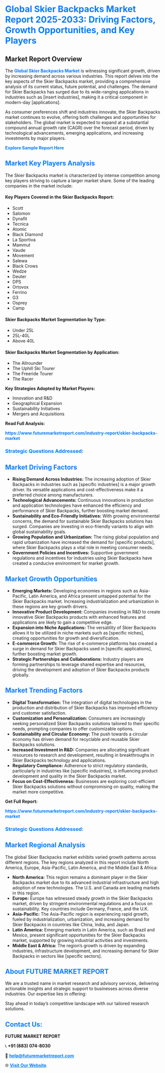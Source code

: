 <h1 style="color: #007BFF;">Global Skier Backpacks Market Report 2025-2033: Driving Factors, Growth Opportunities, and Key Players</h1>

<section id="overview">
<h2>Market Report Overview</h2>
<p>The <a href="https://www.futuremarketreport.com/industry-report/skier-backpacks-market" style="color: #007BFF; text-decoration: none;"><strong>Global Skier Backpacks Market</strong></a> is witnessing significant growth, driven by increasing demand across various industries. This report delves into the key aspects of the Skier Backpacks market, providing a comprehensive analysis of its current status, future potential, and challenges. The demand for Skier Backpacks has surged due to its wide-ranging applications in industries such as [insert industries], making it a critical component in modern-day [applications].</p>
<p>As consumer preferences shift and industries innovate, the Skier Backpacks market continues to evolve, offering both challenges and opportunities for stakeholders. The global market is expected to expand at a substantial compound annual growth rate (CAGR) over the forecast period, driven by technological advancements, emerging applications, and increasing investments by major players.</p>
</section>

<section id="overview">
<p><a href="https://www.futuremarketreport.com/request-sample/reportId=60945" style="color: #007BFF; text-decoration: none;"><strong>Explore Sample Report Here</strong></a></p>
</section>

<section id="key-players">
<h2 style="color: #007BFF;">Market Key Players Analysis</h2>
<p>The Skier Backpacks market is characterized by intense competition among key players striving to capture a larger market share. Some of the leading companies in the market include:</p>
<h4>Key Players Covered in the Skier Backpacks Report:</h4>
<ul><li>Scott</li><li>Salomon</li><li>Dynafit</li><li>Tecnica</li><li>Atomic</li><li>Black Diamond</li><li>La Sportiva</li><li>Mammut</li><li>Vaude</li><li>Movement</li><li>Salewa</li><li>Black Crows</li><li>Wedze</li><li>Deuter</li><li>DPS</li><li>Ortovox</li><li>Ferrino</li><li>G3</li><li>Osprey</li><li>Camp</li></ul>
<h4>Skier Backpacks Market Segmentation by Type:</h4>
<ul><li>Under 25L</li><li>25L-40L</li><li>Above 40L</li></ul>

<h4>Skier Backpacks Market Segmentation by Application:</h4>
<ul><li>The Allrounder</li><li>The Uphill Ski Tourer</li><li>The Freeride Tourer</li><li>The Racer</li></ul>
<p><strong>Key Strategies Adopted by Market Players:</strong></p>
<ul>
<li>Innovation and R&D</li>
<li>Geographical Expansion</li>
<li>Sustainability Initiatives</li>
<li>Mergers and Acquisitions</li>
</ul>
</section>

<section>
<p><strong>Read Full Analysis: </strong></p><a href="https://www.futuremarketreport.com/industry-report/skier-backpacks-market" style="color: #007BFF; text-decoration: none;"><strong>https://www.futuremarketreport.com/industry-report/skier-backpacks-market</strong></a>
<h3 style="color: #007BFF;">Strategic Questions Addressed:</h3>
</section>

<section id="driving-factors">
<h2 style="color: #007BFF;">Market Driving Factors</h2>
<ul>
<li><strong>Rising Demand Across Industries:</strong> The increasing adoption of Skier Backpacks in industries such as [specific industries] is a major growth driver. Its versatile applications and cost-effectiveness make it a preferred choice among manufacturers.</li>
<li><strong>Technological Advancements:</strong> Continuous innovations in production and application technologies have enhanced the efficiency and performance of Skier Backpacks, further boosting market demand.</li>
<li><strong>Sustainability and Eco-Friendly Initiatives:</strong> With growing environmental concerns, the demand for sustainable Skier Backpacks solutions has surged. Companies are investing in eco-friendly variants to align with global sustainability goals.</li>
<li><strong>Growing Population and Urbanization:</strong> The rising global population and rapid urbanization have increased the demand for [specific products], where Skier Backpacks plays a vital role in meeting consumer needs.</li>
<li><strong>Government Policies and Incentives:</strong> Supportive government regulations and incentives for industries using Skier Backpacks have created a conducive environment for market growth.</li>
</ul>
</section>

<section id="growth-opportunities">
<h2 style="color: #007BFF;">Market Growth Opportunities</h2>
<ul>
<li><strong>Emerging Markets:</strong> Developing economies in regions such as Asia-Pacific, Latin America, and Africa present untapped potential for the Skier Backpacks market. Increasing industrialization and urbanization in these regions are key growth drivers.</li>
<li><strong>Innovative Product Development:</strong> Companies investing in R&D to create innovative Skier Backpacks products with enhanced features and applications are likely to gain a competitive edge.</li>
<li><strong>Expansion into Niche Applications:</strong> The versatility of Skier Backpacks allows it to be utilized in niche markets such as [specific niches], creating opportunities for growth and diversification.</li>
<li><strong>E-commerce Growth:</strong> The rise of e-commerce platforms has created a surge in demand for Skier Backpacks used in [specific applications], further boosting market growth.</li>
<li><strong>Strategic Partnerships and Collaborations:</strong> Industry players are forming partnerships to leverage shared expertise and resources, driving the development and adoption of Skier Backpacks products globally.</li>
</ul>
</section>

<section id="trending-factors">
<h2 style="color: #007BFF;">Market Trending Factors</h2>
<ul>
<li><strong>Digital Transformation:</strong> The integration of digital technologies in the production and distribution of Skier Backpacks has improved efficiency and customer satisfaction.</li>
<li><strong>Customization and Personalization:</strong> Consumers are increasingly seeking personalized Skier Backpacks solutions tailored to their specific needs, prompting companies to offer customizable options.</li>
<li><strong>Sustainability and Circular Economy:</strong> The push towards a circular economy has driven demand for recyclable and reusable Skier Backpacks solutions.</li>
<li><strong>Increased Investment in R&D:</strong> Companies are allocating significant resources to research and development, resulting in breakthroughs in Skier Backpacks technology and applications.</li>
<li><strong>Regulatory Compliance:</strong> Adherence to strict regulatory standards, particularly in industries like [specific industries], is influencing product development and quality in the Skier Backpacks market.</li>
<li><strong>Focus on Cost-Effectiveness:</strong> Businesses are exploring cost-efficient Skier Backpacks solutions without compromising on quality, making the market more competitive.</li>
</ul>
</section>

<section>
<p><strong>Get Full Report: </strong></p><a href="https://www.futuremarketreport.com/industry-report/skier-backpacks-market" style="color: #007BFF; text-decoration: none;"><strong>https://www.futuremarketreport.com/industry-report/skier-backpacks-market</strong></a>
<h3 style="color: #007BFF;">Strategic Questions Addressed:</h3>
</section>


<section id="regional-analysis">
<h2 style="color: #007BFF;">Market Regional Analysis</h2>
<p>The global Skier Backpacks market exhibits varied growth patterns across different regions. The key regions analyzed in this report include North America, Europe, Asia-Pacific, Latin America, and the Middle East & Africa:</p>
<ul>
<li><strong>North America:</strong> This region remains a dominant player in the Skier Backpacks market due to its advanced industrial infrastructure and high adoption of new technologies. The U.S. and Canada are leading markets in this region.</li>
<li><strong>Europe:</strong> Europe has witnessed steady growth in the Skier Backpacks market, driven by stringent environmental regulations and a focus on sustainability. Key countries include Germany, France, and the U.K.</li>
<li><strong>Asia-Pacific:</strong> The Asia-Pacific region is experiencing rapid growth, fueled by industrialization, urbanization, and increasing demand for Skier Backpacks in countries like China, India, and Japan.</li>
<li><strong>Latin America:</strong> Emerging markets in Latin America, such as Brazil and Mexico, present significant opportunities for the Skier Backpacks market, supported by growing industrial activities and investments.</li>
<li><strong>Middle East & Africa:</strong> The region’s growth is driven by expanding industries, infrastructure development, and increasing demand for Skier Backpacks in sectors like [specific sectors].</li>
</ul>
</section>

<footer>
<h2 style="color: #007BFF;">About FUTURE MARKET REPORT</h2>
<p>We are a trusted name in market research and advisory services, delivering actionable insights and strategic support to businesses across diverse industries. Our expertise lies in offering:</p>

<p>Stay ahead in today’s competitive landscape with our tailored research solutions.</p>

<h2 style="color: #007BFF;">Contact Us:</h2>
<p><strong>FUTURE MARKET REPORT</strong></p>
<p>📞 <strong>+91 (883) 074-8030</strong></p>
<p>📧 <strong><a href="mailto:help@futuremarketreport.com" style="color: #007BFF;">help@futuremarketreport.com</a></strong></p>
<p>🌐 <strong><a href="https://www.futuremarketreport.com/" style="color: #007BFF;">Visit Our Website</a></strong></p>
</footer>